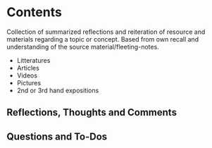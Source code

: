 # Contents

Collection of summarized reflections and reiteration of resource and materials regarding a topic or concept. Based from own recall and understanding of the source material/fleeting-notes.

- Litteratures
- Articles
- Videos
- Pictures
- 2nd or 3rd hand expositions

## Reflections, Thoughts and Comments

## Questions and To-Dos